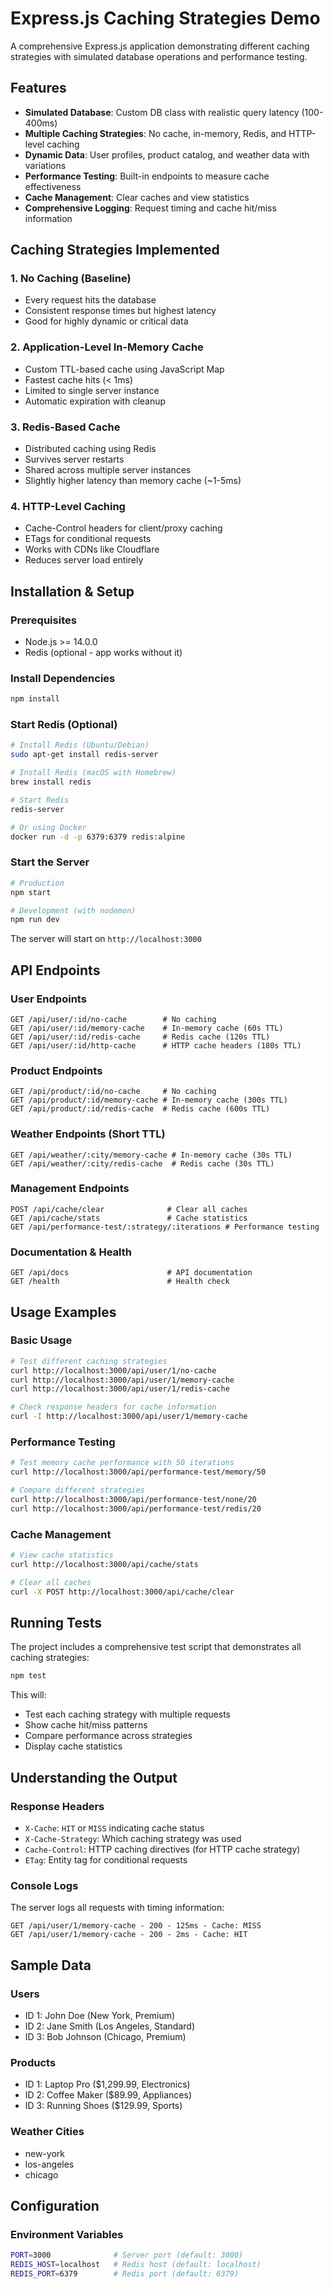 # Express.js Caching Strategies Demo

A comprehensive Express.js application demonstrating different caching strategies with simulated database operations and performance testing.

## Features

- **Simulated Database**: Custom DB class with realistic query latency (100-400ms)
- **Multiple Caching Strategies**: No cache, in-memory, Redis, and HTTP-level caching
- **Dynamic Data**: User profiles, product catalog, and weather data with variations
- **Performance Testing**: Built-in endpoints to measure cache effectiveness
- **Cache Management**: Clear caches and view statistics
- **Comprehensive Logging**: Request timing and cache hit/miss information

## Caching Strategies Implemented

### 1. No Caching (Baseline)
- Every request hits the database
- Consistent response times but highest latency
- Good for highly dynamic or critical data

### 2. Application-Level In-Memory Cache
- Custom TTL-based cache using JavaScript Map
- Fastest cache hits (< 1ms)
- Limited to single server instance
- Automatic expiration with cleanup

### 3. Redis-Based Cache
- Distributed caching using Redis
- Survives server restarts
- Shared across multiple server instances
- Slightly higher latency than memory cache (~1-5ms)

### 4. HTTP-Level Caching
- Cache-Control headers for client/proxy caching
- ETags for conditional requests
- Works with CDNs like Cloudflare
- Reduces server load entirely

## Installation & Setup

### Prerequisites
- Node.js >= 14.0.0
- Redis (optional - app works without it)

### Install Dependencies
```bash
npm install
```

### Start Redis (Optional)
```bash
# Install Redis (Ubuntu/Debian)
sudo apt-get install redis-server

# Install Redis (macOS with Homebrew)
brew install redis

# Start Redis
redis-server

# Or using Docker
docker run -d -p 6379:6379 redis:alpine
```

### Start the Server
```bash
# Production
npm start

# Development (with nodemon)
npm run dev
```

The server will start on `http://localhost:3000`

## API Endpoints

### User Endpoints
```
GET /api/user/:id/no-cache        # No caching
GET /api/user/:id/memory-cache    # In-memory cache (60s TTL)
GET /api/user/:id/redis-cache     # Redis cache (120s TTL)
GET /api/user/:id/http-cache      # HTTP cache headers (180s TTL)
```

### Product Endpoints
```
GET /api/product/:id/no-cache     # No caching
GET /api/product/:id/memory-cache # In-memory cache (300s TTL)
GET /api/product/:id/redis-cache  # Redis cache (600s TTL)
```

### Weather Endpoints (Short TTL)
```
GET /api/weather/:city/memory-cache # In-memory cache (30s TTL)
GET /api/weather/:city/redis-cache  # Redis cache (30s TTL)
```

### Management Endpoints
```
POST /api/cache/clear              # Clear all caches
GET /api/cache/stats               # Cache statistics
GET /api/performance-test/:strategy/:iterations # Performance testing
```

### Documentation & Health
```
GET /api/docs                      # API documentation
GET /health                        # Health check
```

## Usage Examples

### Basic Usage
```bash
# Test different caching strategies
curl http://localhost:3000/api/user/1/no-cache
curl http://localhost:3000/api/user/1/memory-cache
curl http://localhost:3000/api/user/1/redis-cache

# Check response headers for cache information
curl -I http://localhost:3000/api/user/1/memory-cache
```

### Performance Testing
```bash
# Test memory cache performance with 50 iterations
curl http://localhost:3000/api/performance-test/memory/50

# Compare different strategies
curl http://localhost:3000/api/performance-test/none/20
curl http://localhost:3000/api/performance-test/redis/20
```

### Cache Management
```bash
# View cache statistics
curl http://localhost:3000/api/cache/stats

# Clear all caches
curl -X POST http://localhost:3000/api/cache/clear
```

## Running Tests

The project includes a comprehensive test script that demonstrates all caching strategies:

```bash
npm test
```

This will:
- Test each caching strategy with multiple requests
- Show cache hit/miss patterns
- Compare performance across strategies
- Display cache statistics

## Understanding the Output

### Response Headers
- `X-Cache`: `HIT` or `MISS` indicating cache status
- `X-Cache-Strategy`: Which caching strategy was used
- `Cache-Control`: HTTP caching directives (for HTTP cache strategy)
- `ETag`: Entity tag for conditional requests

### Console Logs
The server logs all requests with timing information:
```
GET /api/user/1/memory-cache - 200 - 125ms - Cache: MISS
GET /api/user/1/memory-cache - 200 - 2ms - Cache: HIT
```

## Sample Data

### Users
- ID 1: John Doe (New York, Premium)
- ID 2: Jane Smith (Los Angeles, Standard)
- ID 3: Bob Johnson (Chicago, Premium)

### Products
- ID 1: Laptop Pro ($1,299.99, Electronics)
- ID 2: Coffee Maker ($89.99, Appliances)  
- ID 3: Running Shoes ($129.99, Sports)

### Weather Cities
- new-york
- los-angeles
- chicago

## Configuration

### Environment Variables
```bash
PORT=3000              # Server port (default: 3000)
REDIS_HOST=localhost   # Redis host (default: localhost)
REDIS_PORT=6379        # Redis port (default: 6379)
```